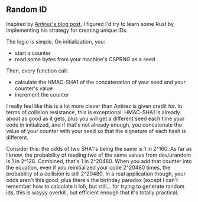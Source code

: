 Random ID
---

Inspired by [Antirez's blog post](http://antirez.com/news/99), I figured I'd try to learn some Rust by implementing his strategy for creating unique IDs.

The logic is simple. On initialization, you:

- start a counter
- read some bytes from your machine's CSPRNG as a seed

Then, every function call:

- calculate the HMAC-SHA1 of the concatenation of your seed and your counter's value
- increment the counter

I really feel like this is a lot more clever than Antirez is given credit for. In terms of collision resistance, this is exceptional: HMAC-SHA1 is already about as good as it gets, plus you will get a different seed each time your code in initialized, and if that's not already enough, you concatenate the value of your counter with your seed so that the signature of each hash is different.

Consider this: the odds of two SHA1's being the same is 1 in 2^160. As far as I know, the probability of reading two of the same values from dev/urandom is 1 in 2^128. Combined, that's 1 in 2^20480. When you add that counter into the equation, even if you reinitialized your code 2^20480 times, the probability of a collision is still 2^20480. In a real application though, your odds aren't this good, plus there's the birthday paradox (except I can't remember how to calculate it lol), but still... for trying to generate random ids, this is wayyy overkill, but efficient enough that it's totally practical.
